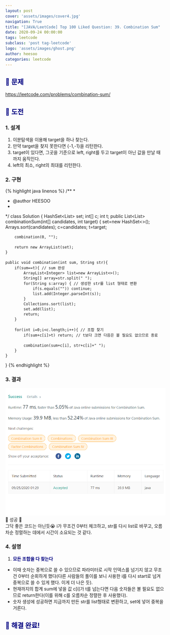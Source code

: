 ```yaml
---
layout: post
cover: 'assets/images/cover4.jpg'
navigation: True
title: "[JAVA/LeetCode] Top 100 Liked Question: 39. Combination Sum"
date: 2020-09-24 00:00:00
tags: leetcode
subclass: 'post tag-leetcode'
logo: 'assets/images/ghost.png'
author: heesoo
categories: leetcode
---
```

## <span style="color:navy">👀 문제</span>
<https://leetcode.com/problems/combination-sum/>

## <span style="color:navy">👊 도전</span>

### 1. 설계
1. 이분탐색을 이용해 target을 하나 찾는다.
2. 만약 target을 찾지 못한다면 {-1,-1}을 리턴한다.
3. target이 있다면, 그곳을 기준으로 left, right를 두고 target이 아닌 값을 만날 때 까지 움직인다.
4. left의 최소, right의 최대를 리턴한다.

### 2. 구현 
{% highlight java linenos %}
/**
 *
 * @author HEESOO
 *
 */
class Solution {
    HashSet<List<Integer>> set;
    int[] c;
    int t;
    public List<List<Integer>> combinationSum(int[] candidates, int target) {
        set=new HashSet<>();
        Arrays.sort(candidates);
        c=candidates;
        t=target;
        
        combination(0, "");
        
        return new ArrayList(set);
    }
    
    public void combination(int sum, String str){
        if(sum==t){ // sum 완성
            ArrayList<Integer> list=new ArrayList<>();
            String[] array=str.split(" ");
            for(String s:array) { // 생성한 str를 list 형태로 변환
                if(s.equals("")) continue;
                list.add(Integer.parseInt(s));
            }
            Collections.sort(list);
            set.add(list); 
            return;
        }
        
        for(int i=0;i<c.length;i++){ // 조합 찾기
            if(sum+c[i]>t) return; // t보다 크면 다음은 볼 필요도 없으므로 종료
            
            combination(sum+c[i], str+c[i]+" ");
        }
    }
}
{% endhighlight %}

### 3. 결과
![실행결과](./assets/images/200924_4.PNG)
🤟 성공 🤟  
그닥 좋은 코드는 아닌듯😭 i가 무조건 0부터 체크하고, str를 다시 list로 바꾸고, 오름차순 정렬하는 데에서 시간이 소요되는 것 같다.

### 4. 설명
1. **<span style="color:navy">모든 조합을 다 찾는다</span>**
- 이때 숫자는 중복으로 쓸 수 있으므로 파라미터로 시작 인덱스를 넘기지 않고 무조건 0부터 순회하게 했다(다른 사람들의 풀이를 보니 사용한 i를 다시 start로 넘겨 중복으로 쓸 수 있게 했다. 이게 더 나은 듯).
- 현재까지의 합계 sum에 넣을 값 c[i]가 t를 넘는다면 다음 숫자들은 볼 필요도 없으므로 return한다(이를 위해 c를 오름차순 정렬한 후 사용했다).
- 숫자 생성에 성공하면 지금까지 만든 str를 list형태로 변환하고, set에 넣어 중복을 거른다.
  
## <span style="color:navy">👏 해결 완료!</span>

